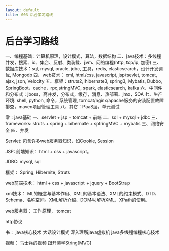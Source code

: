 ```yaml
---
layout: default
title: 003 后台学习路线
---
```


# 后台学习路线

一、编程基础：计算机原理，设计模式，算法，数据结构
二、java技术：多线程并发，搜索、io、集合、反射、类装载、jvm、网络编程(http, tcp/ip, 加密)
三、数据库技术：sql, mysql, oracle, jdbc, 工具，redis, elasticsearch，设计开发调优, Mongodb
四、web技术： xml, html/css, javascript, jsp/sevlet, tomcat, ajax, json, Velocity
五、框架：struts2, hibernate3, spring3, Mybatis, Dubbo, SpringBoot，cache，rpc,stringMVC, spark, elasticsearch, kafka
六、中间件和分布式：jboss，高并发，分布式，缓存，消息、热部署、jmx，SOA
七、生产环境: shell, python, 命令，系统管理, tomcat/nginx/apache服务的安装配置故障排查，maven项目管理工具
八、其它：PaaS层，单元测试

零：java基础
一、servlet + jsp + tomcat + 前端
二、sql + mysql + jdbc
三、frameworks: struts + spring + bibernate + sptringMVC + mybatis
三、网络安全
四、并发

Servlet: 包含许多web服务器知识，如Cookie, Session

JSP: 前端知识： html + css + javascript。

JDBC: mysql, sql

框架： Spring, Hibernite, Struts

web前端技术： html + css + javascript + jquery + BootStrap

xml技术： ML的概念与基本作用、XML的基本语法、XML的约束模式、DTD、Schema、名称空间。XML解析介绍、DOM4J解析XML、XPath的使用。

web服务器： 工作原理， tomcat

http协议

书：
java核心技术
大话设计模式
深入理解java虚拟机
java多线程编程核心技术

视频：
马士兵的视频
跟开涛学String[MVC]
